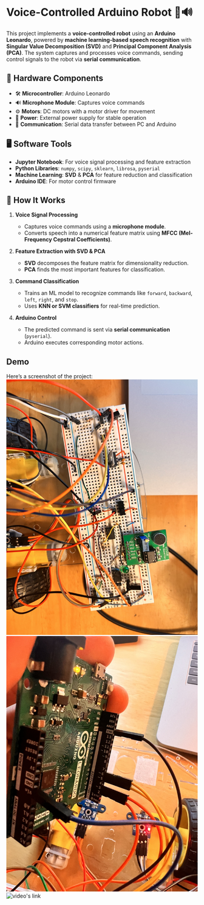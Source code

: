 # Voice-Controlled Arduino Robot 🤖🔊  

This project implements a **voice-controlled robot** using an **Arduino Leonardo**, powered by **machine learning-based speech recognition** with **Singular Value Decomposition (SVD)** and **Principal Component Analysis (PCA)**. The system captures and processes voice commands, sending control signals to the robot via **serial communication**.

## 🔧 Hardware Components
- 🛠 **Microcontroller**: Arduino Leonardo
- 🔊 **Microphone Module**: Captures voice commands
- ⚙️ **Motors**: DC motors with a motor driver for movement
- 🔋 **Power**: External power supply for stable operation
- 📡 **Communication**: Serial data transfer between PC and Arduino

## 🖥 Software Tools
- **Jupyter Notebook**: For voice signal processing and feature extraction
- **Python Libraries**: `numpy`, `scipy`, `sklearn`, `librosa`, `pyserial`
- **Machine Learning**: **SVD** & **PCA** for feature reduction and classification
- **Arduino IDE**: For motor control firmware

## 🚀 How It Works
1. **Voice Signal Processing**  
   - Captures voice commands using a **microphone module**.
   - Converts speech into a numerical feature matrix using **MFCC (Mel-Frequency Cepstral Coefficients)**.
   
2. **Feature Extraction with SVD & PCA**  
   - **SVD** decomposes the feature matrix for dimensionality reduction.
   - **PCA** finds the most important features for classification.

3. **Command Classification**  
   - Trains an ML model to recognize commands like `forward`, `backward`, `left`, `right`, and `stop`.
   - Uses **KNN or SVM classifiers** for real-time prediction.

4. **Arduino Control**  
   - The predicted command is sent via **serial communication** (`pyserial`).
   - Arduino executes corresponding motor actions.
## Demo
Here’s a screenshot of the project:
![pic1](https://github.com/Dao1213/Voice-Controlled-Arduino-Robot/blob/main/IMG_9990.jpg)
![pic2](https://github.com/Dao1213/Voice-Controlled-Arduino-Robot/blob/main/IMG_9996.jpg)
![video's link](https://drive.google.com/file/d/1pHrXH5elPMvx0C1SMg8o44wD7MbwBJkG/view?usp=drive_link)
